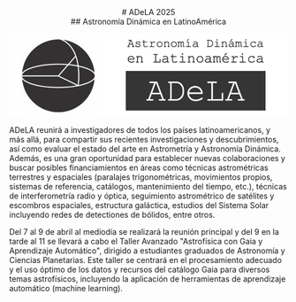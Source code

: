 
<div style="text-align: center;">
# ADeLA 2025
</div>

<div style="text-align: center;">
## Astronomía Dinámica en LatinoAmérica
</div>

![Mi imagen](./images/logo_adela.jpg)


ADeLA reunirá a investigadores de todos los países latinoamericanos, y más allá, para compartir sus recientes investigaciones y descubrimientos, así como evaluar el estado del arte en Astrometría y Astronomía Dinámica. Además, es una gran oportunidad para establecer nuevas colaboraciones y buscar posibles financiamientos en áreas como técnicas astrométricas terrestres y espaciales (paralajes trigonométricas, movimientos propios, sistemas de referencia, catálogos, mantenimiento del tiempo, etc.), técnicas de interferometría radio y óptica, seguimiento astrométrico de satélites y escombros espaciales, estructura galáctica, estudios del Sistema Solar incluyendo redes de detectiones de bólidos, entre otros. 

Del 7 al 9 de abril al mediodía se realizará la reunión principal y del 9 en la tarde al 11 se llevará a cabo el Taller Avanzado  "Astrofísica con Gaia y Aprendizaje Automático", dirigido a estudiantes graduados de Astronomía y Ciencias Planetarias. Este taller se centrará en el procesamiento adecuado y el uso óptimo de los datos y recursos del catálogo Gaia para diversos temas astrofísicos, incluyendo la aplicación de herramientas de aprendizaje automático (machine learning).